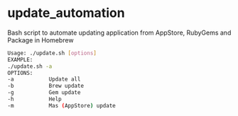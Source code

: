 # update_automation

Bash script to automate updating application from AppStore, RubyGems and Package in Homebrew

```bash
Usage: ./update.sh [options]
EXAMPLE:
./update.sh -a
OPTIONS:
-a           Update all
-b           Brew update
-g           Gem update
-h           Help
-m           Mas (AppStore) update
```

